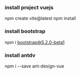 ### install project vuejs
npm create vite@latest
npm install

### install bootstrap
npm i bootstrap@5.2.0-beta1

### install antdv
npm i --save ant-design-vue